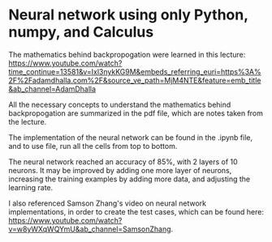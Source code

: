 # Neural network using only Python, numpy, and Calculus

The mathematics behind backpropogation were learned in this lecture: https://www.youtube.com/watch?time_continue=13581&v=Ixl3nykKG9M&embeds_referring_euri=https%3A%2F%2Fadamdhalla.com%2F&source_ve_path=MjM4NTE&feature=emb_title&ab_channel=AdamDhalla

All the necessary concepts to understand the mathematics behind backpropogation are summarized in the pdf file, which are notes taken from the lecture.

The implementation of the neural network can be found in the .ipynb file, and to use file, run all the cells from top to bottom. 

The neural network reached an accuracy of 85%, with 2 layers of 10 neurons. It may be improved by adding one more layer of neurons, increasing the training examples by adding more data, and adjusting the learning rate.

I also referenced Samson Zhang's video on neural network implementations, in order to create the test cases, which can be found here: https://www.youtube.com/watch?v=w8yWXqWQYmU&ab_channel=SamsonZhang.

